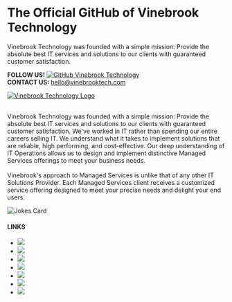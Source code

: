 # The Official GitHub of Vinebrook Technology

Vinebrook Technology was founded with a simple mission: Provide the absolute best IT services and solutions to our clients with guaranteed customer satisfaction.

__FOLLOW US!__ [![GitHub Vinebrook Technology](https://img.shields.io/github/followers/Vinebrook-Technology?label=follow&style=social)](https://github.com/Vinebrook-Technology)
<br>
__CONTACT US:__ <hello@vinebrooktech.com> <br>

<a href="https://www.vinebrooktechnology.com/">
    <img alt="Vinebrook Technology Logo" src="https://static.wixstatic.com/media/1f220e_2dc1a61fff774a94a1d2f0b4c7f66dea~mv2.png/v1/fill/w_762,h_476,al_c,q_90,usm_0.66_1.00_0.01,enc_auto/Vinebrook%20Technology-Final-02.png"></a> <br>
<br>

Vinebrook Technology was founded with a simple mission: Provide the absolute best IT services and solutions to our clients with guaranteed customer satisfaction.
We've worked in IT rather than spending our entire careers selling IT. We understand what it takes to implement solutions that are reliable, high performing, and cost-effective. Our deep understanding of IT Operations allows us to design and implement distinctive Managed Services offerings to meet your business needs.<br>
<br>
Vinebrook's approach to Managed Services is unlike that of any other IT Solutions Provider. Each Managed Services client receives a customized service offering designed to meet your precise needs and delight your end users.

![Jokes Card](https://readme-jokes.vercel.app/api?theme=radical)

#### LINKS
- [![](https://img.shields.io/badge/Vinebrook%20Technology-Site-black)](https://www.vinebrooktechnology.com/)
- [![](https://img.shields.io/badge/Vinebrook%20Technology-LinkedIn-lightblue)](https://www.linkedin.com/company/vinebrooktech)
- [![](https://img.shields.io/badge/Vinebrook%20Technology-Facebook-darkblue)](https://www.facebook.com/vinebrooktech)
- [![](https://img.shields.io/badge/Vinebrook%20Technology-Twitter-white)](https://www.twitter.com/vinebrooktech)
- [![](https://img.shields.io/badge/Vinebrook%20Technology-GitHub-lightgray)](https://github.com/Vinebrook-Technology)
- [![](https://img.shields.io/badge/Vinebrook%20Technology-YouTube-red)](https://www.youtube.com/channel/UC0X8N3YZbIQoDZO2vhaptCA)
- [![](https://img.shields.io/badge/Vinebrook%20Technology-Instagram-yellow)](https://www.instagram.com/vinebrooktech)
